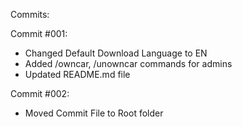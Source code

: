 Commits:

Commit #001:
- Changed Default Download Language to EN
- Added /owncar, /unowncar commands for admins
- Updated README.md file

Commit #002:
- Moved Commit File to Root folder